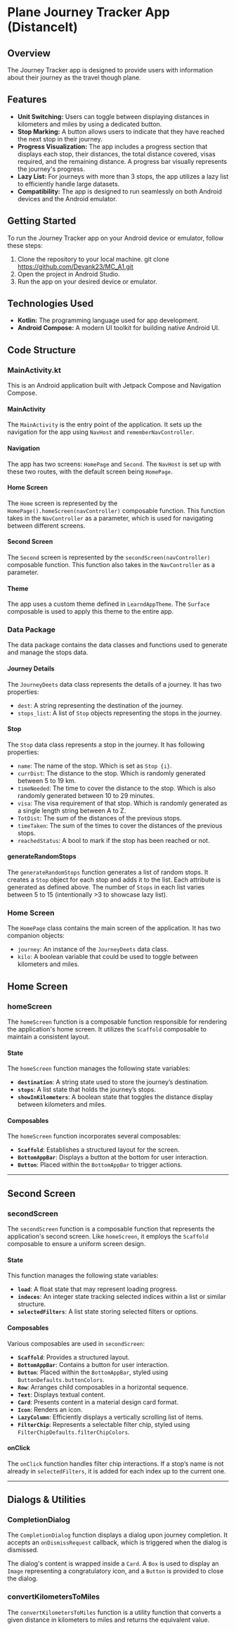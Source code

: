 # Plane Journey Tracker App (DistanceIt)

## Overview
The Journey Tracker app is designed to provide users with information about their journey as the travel though plane.

## Features
- **Unit Switching:** Users can toggle between displaying distances in kilometers and miles by using a dedicated button.
- **Stop Marking:** A button allows users to indicate that they have reached the next stop in their journey.
- **Progress Visualization:** The app includes a progress section that displays each stop, their distances, the total distance covered, visas required, and the remaining distance. A progress bar visually represents the journey's progress.
- **Lazy List:** For journeys with more than 3 stops, the app utilizes a lazy list to efficiently handle large datasets.
- **Compatibility:** The app is designed to run seamlessly on both Android devices and the Android emulator.

## Getting Started
To run the Journey Tracker app on your Android device or emulator, follow these steps:
1. Clone the repository to your local machine.
   git clone https://github.com/Devank23/MC_A1.git
2. Open the project in Android Studio.
3. Run the app on your desired device or emulator.

## Technologies Used
- **Kotlin:** The programming language used for app development.
- **Android Compose:** A modern UI toolkit for building native Android UI.

## Code Structure
### MainActivity.kt
This is an Android application built with Jetpack Compose and Navigation Compose.

#### MainActivity
The `MainActivity` is the entry point of the application. It sets up the navigation for the app using `NavHost` and `rememberNavController`.

#### Navigation
The app has two screens: `HomePage` and `Second`. The `NavHost` is set up with these two routes, with the default screen being `HomePage`.

#### Home Screen
The `Home` screen is represented by the `HomePage().homeScreen(navController)` composable function. This function takes in the `NavController` as a parameter, which is used for navigating between different screens.

#### Second Screen
The `Second` screen is represented by the `secondScreen(navController)` composable function. This function also takes in the `NavController` as a parameter.

#### Theme
The app uses a custom theme defined in `LearndAppTheme`. The `Surface` composable is used to apply this theme to the entire app.

### Data Package
The data package contains the data classes and functions used to generate and manage the stops data.

#### Journey Details
The `JourneyDeets` data class represents the details of a journey. It has two properties:
- `dest`: A string representing the destination of the journey.
- `stops_list`: A list of `Stop` objects representing the stops in the journey.

#### Stop
The `Stop` data class represents a stop in the journey. It has following properties:
- `name`: The name of the stop. Which is set as `Stop {i}`.
- `currDist`: The distance to the stop. Which is randomly generated between 5 to 19 km.
- `timeNeeded`: The time to cover the distance to the stop. Which is also randomly generated between 10 to 29 minutes.
- `visa`: The visa requirement of that stop. Which is randomly generated as a single length string between A to Z.
- `TotDist`: The sum of the distances of the previous stops.
- `timeTaken`: The sum of the times to cover the distances of the previous stops.
- `reachedStatus`: A bool to mark if the stop has been reached or not.

#### generateRandomStops
The `generateRandomStops` function generates a list of random stops. It creates a `Stop` object for each stop and adds it to the list. Each attribute is generated as defined above. The number of `Stops` in each list varies between 5 to 15 (intentionally >3 to showcase lazy list).

### Home Screen
The `HomePage` class contains the main screen of the application. It has two companion objects:
- `journey`: An instance of the `JourneyDeets` data class.
- `kilo`: A boolean variable that could be used to toggle between kilometers and miles.

## Home Screen

### homeScreen
The `homeScreen` function is a composable function responsible for rendering the application's home screen. It utilizes the `Scaffold` composable to maintain a consistent layout.

#### State
The `homeScreen` function manages the following state variables:
- **`destination`**: A string state used to store the journey’s destination.
- **`stops`**: A list state that holds the journey’s stops.
- **`showInKilometers`**: A boolean state that toggles the distance display between kilometers and miles.

#### Composables
The `homeScreen` function incorporates several composables:
- **`Scaffold`**: Establishes a structured layout for the screen.
- **`BottomAppBar`**: Displays a button at the bottom for user interaction.
- **`Button`**: Placed within the `BottomAppBar` to trigger actions.

---

## Second Screen

### secondScreen
The `secondScreen` function is a composable function that represents the application's second screen. Like `homeScreen`, it employs the `Scaffold` composable to ensure a uniform screen design.

#### State
This function manages the following state variables:
- **`load`**: A float state that may represent loading progress.
- **`indeces`**: An integer state tracking selected indices within a list or similar structure.
- **`selectedFilters`**: A list state storing selected filters or options.

#### Composables
Various composables are used in `secondScreen`:
- **`Scaffold`**: Provides a structured layout.
- **`BottomAppBar`**: Contains a button for user interaction.
- **`Button`**: Placed within the `BottomAppBar`, styled using `ButtonDefaults.buttonColors`.
- **`Row`**: Arranges child composables in a horizontal sequence.
- **`Text`**: Displays textual content.
- **`Card`**: Presents content in a material design card format.
- **`Icon`**: Renders an icon.
- **`LazyColumn`**: Efficiently displays a vertically scrolling list of items.
- **`FilterChip`**: Represents a selectable filter chip, styled using `FilterChipDefaults.filterChipColors`.

#### onClick
The `onClick` function handles filter chip interactions. If a stop’s name is not already in `selectedFilters`, it is added for each index up to the current one.

---

## Dialogs & Utilities

### CompletionDialog
The `CompletionDialog` function displays a dialog upon journey completion. It accepts an `onDismissRequest` callback, which is triggered when the dialog is dismissed.

The dialog's content is wrapped inside a `Card`. A `Box` is used to display an `Image` representing a congratulatory icon, and a `Button` is provided to close the dialog.

### convertKilometersToMiles
The `convertKilometersToMiles` function is a utility function that converts a given distance in kilometers to miles and returns the equivalent value.  
